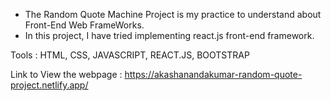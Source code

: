   * The Random Quote Machine Project is my practice to understand about Front-End Web FrameWorks.
  * In this project, I have tried implementing react.js front-end framework.
  
  Tools : HTML, CSS, JAVASCRIPT, REACT.JS, BOOTSTRAP
  
  Link to View the webpage : https://akashanandakumar-random-quote-project.netlify.app/
      
